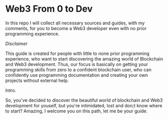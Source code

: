 # Web3 From 0 to Dev
In this repo I will collect all necessary sources and guides, with my comments, for you to become a Web3 developer even with no prior programming experience.


*Disclaimer* 

This guide is created for people with little to none prior programming experience, who want to start discovering the amazing world of Blockchain and Web3 development. Thus, our focus is basically on getting your programming skills from zero to a confident blockchain user, who can confidently use programming documentation and creating your own projects without external help.


Intro.

So, you've decided to discover the beautiful world of blockchain and Web3 development for youself, but you're intimidated, lost and don;t know where to start? Amazing, I welcome you on this path, let me be your guide. 
